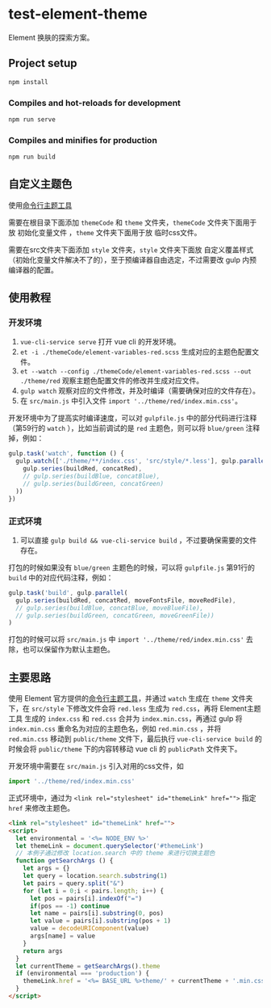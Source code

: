 # test-element-theme #

Element 换肤的探索方案。

## Project setup ##

```sh
npm install
```

### Compiles and hot-reloads for development ###

```sh
npm run serve
```

### Compiles and minifies for production ###

```sh
npm run build
```

## 自定义主题色 ##

使用[命令行主题工具](https://element.eleme.cn/#/zh-CN/component/custom-theme#ming-ling-xing-zhu-ti-gong-ju)

需要在根目录下面添加 `themeCode` 和 `theme` 文件夹，`themeCode` 文件夹下面用于放 初始化变量文件 ，`theme` 文件夹下面用于放 临时css文件。

需要在src文件夹下面添加 `style` 文件夹，`style` 文件夹下面放 自定义覆盖样式 （初始化变量文件解决不了的），至于预编译器自由选定，不过需要改 gulp 内预编译器的配置。

## 使用教程 ##

### 开发环境 ###

1. `vue-cli-service serve` 打开 vue cli 的开发环境。
2. `et -i ./themeCode/element-variables-red.scss` 生成对应的主题色配置文件。
3. `et --watch --config ./themeCode/element-variables-red.scss --out ./theme/red` 观察主题色配置文件的修改并生成对应文件。
4. `gulp watch` 观察对应的文件修改，并及时编译（需要确保对应的文件存在）。
5. 在 `src/main.js` 中引入文件 `import '../theme/red/index.min.css'`。

开发环境中为了提高实时编译速度，可以对 `gulpfile.js` 中的部分代码进行注释（第59行的 `watch` ），比如当前调试的是 `red` 主题色，则可以将 `blue/green` 注释掉，例如：

```javascript
gulp.task('watch', function () {
  gulp.watch(['./theme/**/index.css', 'src/style/*.less'], gulp.parallel(
    gulp.series(buildRed, concatRed),
    // gulp.series(buildBlue, concatBlue),
    // gulp.series(buildGreen, concatGreen)
  ))
})
```

### 正式环境 ###

1. 可以直接 `gulp build && vue-cli-service build` ，不过要确保需要的文件存在。

打包的时候如果没有 `blue/green` 主题色的时候，可以将 `gulpfile.js` 第91行的 `build` 中的对应代码注释，例如：

```javascript
gulp.task('build', gulp.parallel(
  gulp.series(buildRed, concatRed, moveFontsFile, moveRedFile),
  // gulp.series(buildBlue, concatBlue, moveBlueFile),
  // gulp.series(buildGreen, concatGreen, moveGreenFile))
)
```

打包的时候可以将 `src/main.js` 中 `import '../theme/red/index.min.css'` 去除，也可以保留作为默认主题色。

## 主要思路 ##

使用 Element 官方提供的[命令行主题工具](https://element.eleme.cn/#/zh-CN/component/custom-theme#ming-ling-xing-zhu-ti-gong-ju)，并通过 `watch` 生成在 `theme` 文件夹下，在 `src/style` 下修改文件会将 `red.less` 生成为 `red.css`，再将 Element主题工具 生成的 `index.css` 和 `red.css` 合并为 `index.min.css`，再通过 gulp 将  `index.min.css` 重命名为对应的主题色名，例如 `red.min.css` ，并将 `red.min.css` 移动到 `public/theme` 文件下，最后执行 `vue-cli-service build` 的时候会将 `public/theme` 下的内容转移动 vue cli 的 `publicPath` 文件夹下。

开发环境中需要在 `src/main.js` 引入对用的css文件，如

```javascript
import '../theme/red/index.min.css'
```

正式环境中，通过为 `<link rel="stylesheet" id="themeLink" href="">` 指定 `href` 来修改主题色。

```html
<link rel="stylesheet" id="themeLink" href="">
<script>
  let environmental = '<%= NODE_ENV %>'
  let themeLink = document.querySelector('#themeLink')
  // 本例子通过修改 location.search 中的 theme 来进行切换主题色
  function getSearchArgs () {
    let args = {}
    let query = location.search.substring(1)
    let pairs = query.split("&")
    for (let i = 0;i < pairs.length; i++) {
      let pos = pairs[i].indexOf("=")
      if(pos == -1) continue
      let name = pairs[i].substring(0, pos)
      let value = pairs[i].substring(pos + 1)
      value = decodeURIComponent(value)
      args[name] = value
    }
    return args
  }
  let currentTheme = getSearchArgs().theme
  if (environmental === 'production') {
    themeLink.href = '<%= BASE_URL %>theme/' + currentTheme + '.min.css'
  }
</script>
```
